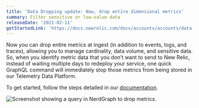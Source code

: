 ```yaml
---
title: 'Data Dropping update: Now, drop entire dimensional metrics'
summary: Filter sensitive or low-value data
releaseDate: '2021-02-11'
getStartedLink: 'https://docs.newrelic.com/docs/accounts/accounts/data-management/drop-data-using-nerdgraph'
---
```


Now you can drop entire metrics at ingest (in addition to events, logs, and traces), allowing you to manage cardinality, data volume, and sensitive data. So, when you identify metric data that you don’t want to send to New Relic, instead of waiting multiple days to redeploy your service, one quick GraphQL command will immediately stop those metrics from being stored in our Telemetry Data Platform.

To get started, follow the steps detailed in our [documentation](https://docs.newrelic.com/docs/accounts/accounts/data-management/drop-data-using-nerdgraph).

![Screenshot showing a query in NerdGraph to drop metrics.](/images/drop-metrics-graphql.webp 'drop-metrics-graphql.webp')
